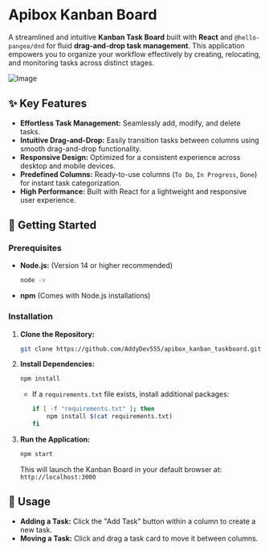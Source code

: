 # **Apibox Kanban Board**

A streamlined and intuitive **Kanban Task Board** built with **React** and `@hello-pangea/dnd` for fluid **drag-and-drop task management**. This application empowers you to organize your workflow effectively by creating, relocating, and monitoring tasks across distinct stages.

![Image](https://github.com/user-attachments/assets/55de7cf9-c0a1-4c2a-bb33-93b6cd7e8e28)

## ✨ **Key Features**

* **Effortless Task Management:** Seamlessly add, modify, and delete tasks.
* **Intuitive Drag-and-Drop:** Easily transition tasks between columns using smooth drag-and-drop functionality.
* **Responsive Design:** Optimized for a consistent experience across desktop and mobile devices.
* **Predefined Columns:** Ready-to-use columns (`To Do`, `In Progress`, `Done`) for instant task categorization.
* **High Performance:** Built with React for a lightweight and responsive user experience.

## 🚀 **Getting Started**

### **Prerequisites**

* **Node.js:** (Version 14 or higher recommended)
    ```bash
    node -v
    ```
* **npm** (Comes with Node.js installations)

### **Installation**

1.  **Clone the Repository:**
    ```bash
    git clone https://github.com/AddyDev555/apibox_kanban_taskboard.git
    ```

2.  **Install Dependencies:**
    ```bash
    npm install
    ```
    * If a `requirements.txt` file exists, install additional packages:
        ```bash
        if [ -f "requirements.txt" ]; then
            npm install $(cat requirements.txt)
        fi
        ```

3.  **Run the Application:**
    ```bash
    npm start
    ```
    This will launch the Kanban Board in your default browser at:
    `http://localhost:3000`

## 📝 **Usage**

* **Adding a Task:** Click the "Add Task" button within a column to create a new task.
* **Moving a Task:** Click and drag a task card to move it between columns.


